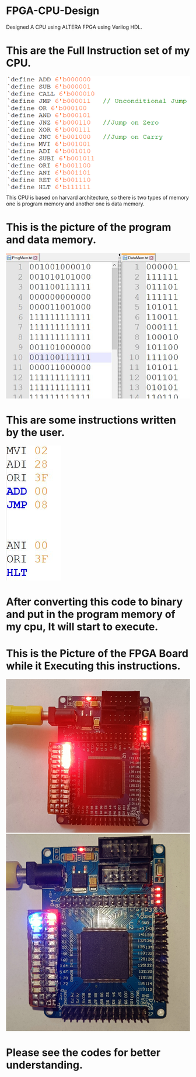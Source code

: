 # FPGA-CPU-Design
Designed A CPU using ALTERA FPGA using Verilog HDL.
# This are the Full Instruction set of my CPU.
![CPU Instructions](https://github.com/shuvabratadey/FPGA-CPU-Design/blob/main/Pictures/Instructions.png)
This CPU is based on harvard architecture, so there is two types of memory one is program memory and another one is data memory.
# This is the picture of the program and data memory.
![Memory](https://github.com/shuvabratadey/FPGA-CPU-Design/blob/main/Pictures/Memorys.JPG)
# This are some instructions written by the user.

![ASM](https://github.com/shuvabratadey/FPGA-CPU-Design/blob/main/Pictures/ASM_Code.JPG)

# After converting this code to binary and put in the program memory of my cpu, It will start to execute.
# This is the Picture of the FPGA Board while it Executing this instructions.
![CPU 1](https://github.com/shuvabratadey/FPGA-CPU-Design/blob/main/Pictures/FPGA_1.jpg)
![CPU 2](https://github.com/shuvabratadey/FPGA-CPU-Design/blob/main/Pictures/FPGA_2.jpg)
# Please see the codes for better understanding.
